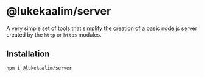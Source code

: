 # @lukekaalim/server

A very simple set of tools that simplify the creation of a basic node.js server created
by the `http` or `https` modules.

## Installation
```bash
npm i @lukekaalim/server
```